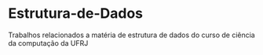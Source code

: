 # Estrutura-de-Dados
Trabalhos relacionados a matéria de estrutura de dados do curso de ciência da computação da UFRJ
